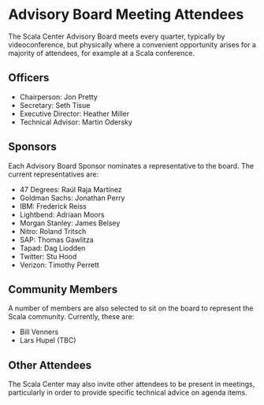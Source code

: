 # Advisory Board Meeting Attendees

The Scala Center Advisory Board meets every quarter, typically by
videoconference, but physically where a convenient opportunity arises for a
majority of attendees, for example at a Scala conference.

## Officers

 - Chairperson: Jon Pretty
 - Secretary: Seth Tisue
 - Executive Director: Heather Miller
 - Technical Advisor: Martin Odersky

## Sponsors

Each Advisory Board Sponsor nominates a representative to the board. The
current representatives are:

 - 47 Degrees: Raúl Raja Martínez
 - Goldman Sachs: Jonathan Perry
 - IBM: Frederick Reiss
 - Lightbend: Adriaan Moors
 - Morgan Stanley: James Belsey
 - Nitro: Roland Tritsch
 - SAP: Thomas Gawlitza
 - Tapad: Dag Liodden
 - Twitter: Stu Hood
 - Verizon: Timothy Perrett

## Community Members

A number of members are also selected to sit on the board to represent the Scala
community. Currently, these are:

 - Bill Venners
 - Lars Hupel (TBC)

## Other Attendees

The Scala Center may also invite other attendees to be present in meetings,
particularly in order to provide specific technical advice on agenda items.

